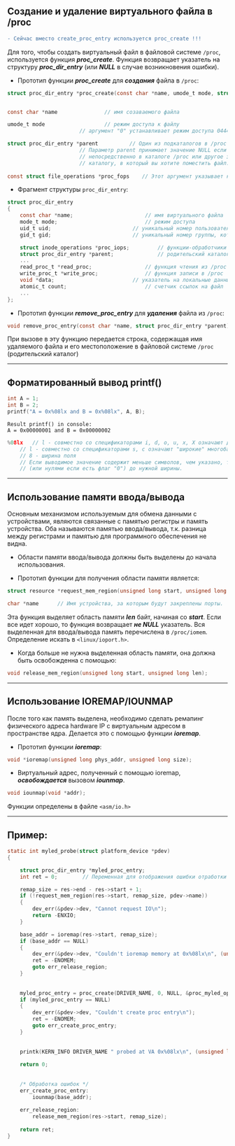 ## Создание и удаление виртуального файла в /proc

```diff
- Сейчас вместо create_proc_entry используется proc_create !!!
```

Для того, чтобы создать виртуальный файл в файловой системе `/proc`, используется функция ___proc_create___.
Функция возвращает указатель на структуру ___proc_dir_entry___ (или ___NULL___ в случае возникновения ошибки).

- Прототип функции ___proc_create___ для ___создания___ файла в `/proc`:
```C
struct proc_dir_entry *proc_create(const char *name, umode_t mode, struct proc_dir_entry *parent, const struct file_operations *proc_fops);


const char *name			   // имя созаваемого файла

umode_t mode				   // режим доступа к файлу
					   // аргумент "0" устанавливает режим доступа 0444

struct proc_dir_entry *parent		   // Один из подкаталогов в /proc куда разместится создаваемый файл.
					   // Параметр parent принимает значение NULL если файл находится 
					   // непосредственно в каталоге /proc или другое значение, соответствующее
					   // каталогу, в который вы хотите поместить файл.
					   
const struct file_operations *proc_fops    // Этот аргумент указывает какие файловые операции будут выполняться с файлом.
```


- Фрагмент структуры `proc_dir_entry`:
```C
struct proc_dir_entry
{
	const char *name;           			// имя виртуального файла
   	mode_t mode;                			// режим доступа
  	uid_t uid;              			// уникальный номер пользователя - владельца файла
   	gid_t gid;           				// уникальный номер группы, которой принадлежит файл

   	struct inode_operations *proc_iops; 		// функции-обработчики операций с inode
   	struct proc_dir_entry *parent;      		// родительский каталог
   	...
   	read_proc_t *read_proc;         		// функция чтения из /proc
   	write_proc_t *write_proc;       		// функция записи в /proc
   	void *data;             			// указатель на локальные данные
   	atomic_t count;             			// счетчик ссылок на файл
   	...
};
```

- Прототип функции ___remove_proc_entry___ для ___удаления___ файла из `/proc`:
```C
void remove_proc_entry(const char *name, struct proc_dir_entry *parent);
```
При вызове в эту функцию передается строка, содержащая имя удаляемого файла и его местоположение в файловой системе `/proc` (родительский каталог)
____________________________________________
 
## Форматированный вывод printf()

```C
int A = 1;
int B = 2;
printf("A = 0x%08lx and B = 0x%08lx", A, B);
```
```console
Result printf() in console:
A = 0x00000001 and B = 0x00000002
```
```C
%08lx  	// l - совместно со спецификаторами i, d, o, u, x, X означают длинные целые long и unsigned long.   
 	// l - совместно со спецификаторами s, c означают "широкие" многобайтовые строку и символ соответственно.    
 	// 8 - ширина поля
	// Если выводимое значение содержит меньше символов, чем указано, то оно будет дополнено пробелами 
	// (или нулями если есть флаг "0") до нужной ширины.  
``` 
____________________________________________
 
 
## Использование памяти ввода/вывода
 
Основным механизмом используемым для обмена данными с устройствами, являются связанные с памятью регистры и память устройства.
Оба называются памятью ввода/вывода, т.к. разница между регистрами и памятью для программного обеспечения не видна.  
- Области памяти ввода/вывода должны быть выделены до начала использования.

- Прототип функции для получения области памяти является:
```C
struct resource *request_mem_region(unsigned long start, unsigned long len, char *name);

char *name		// Имя устройства, за которым будут закреплены порты.
```

Эта функция выделяет область памяти ___len___ байт, начиная со ___start___. Если все идет хорошо, то функция возвращает ___не NULL___ указатель.
Вся выделенная для ввода/вывода память перечислена в `/proc/iomem`. Определение искать в `<linux/ioport.h>`.


- Когда больше не нужна выделенная область памяти, она должна быть освобожденна с помощью:
```C
void release_mem_region(unsigned long start, unsigned long len);
```
____________________________________________

## Использование IOREMAP/IOUNMAP

После того как память выделена, необходимо сделать ремапинг физического адреса hardware IP с виртуальным адресом в пространстве ядра. Делается это с помощью функции  ___ioremap___.
- Прототип функции ___ioremap___:
```C
void *ioremap(unsigned long phys_addr, unsigned long size);
```
- Виртуальный адрес, полученный с помощью ioremap, ___освобождается___ вызовом ___iounmap___.
```C
void iounmap(void *addr); 
```
Функции определены в файле `<asm/io.h>`

____________________________________________

	
	
	
	
	
## Пример:
``` C	
static int myled_probe(struct platform_device *pdev)
{

	struct proc_dir_entry *myled_proc_entry;
	int ret = 0;		// Переменная для отображения ошибки отработки функции

	remap_size = res->end - res->start + 1;
	if (!request_mem_region(res->start, remap_size, pdev->name))
	{
		dev_err(&pdev->dev, "Cannot request IO\n");
		return -ENXIO;
	}

	base_addr = ioremap(res->start, remap_size);
	if (base_addr == NULL)
	{
		dev_err(&pdev->dev, "Couldn't ioremap memory at 0x%08lx\n", (unsigned long)res->start);
		ret = -ENOMEM;
		goto err_release_region;
	}
	
	
	myled_proc_entry = proc_create(DRIVER_NAME, 0, NULL, &proc_myled_operations);
	if (myled_proc_entry == NULL)
	{
		dev_err(&pdev->dev, "Couldn't create proc entry\n");
		ret = -ENOMEM;
		goto err_create_proc_entry;
	}
	
	
	printk(KERN_INFO DRIVER_NAME " probed at VA 0x%08lx\n", (unsigned long)base_addr);
	
	return 0;
	
	
	/* Обработка ошибок */
	err_create_proc_entry:
		iounmap(base_addr);
		
	err_release_region:
		release_mem_region(res->start, remap_size);
	
	return ret;
}
```
